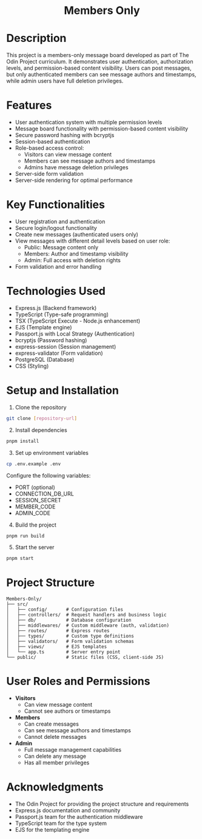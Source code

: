 <h1 align="center">Members Only</h1>

# Description
This project is a members-only message board developed as part of The Odin Project curriculum. It demonstrates user authentication, authorization levels, and permission-based content visibility. Users can post messages, but only authenticated members can see message authors and timestamps, while admin users have full deletion privileges.

# Features
- User authentication system with multiple permission levels
- Message board functionality with permission-based content visibility
- Secure password hashing with bcryptjs
- Session-based authentication
- Role-based access control:
  - Visitors can view message content
  - Members can see message authors and timestamps
  - Admins have message deletion privileges
- Server-side form validation
- Server-side rendering for optimal performance

# Key Functionalities
- User registration and authentication
- Secure login/logout functionality
- Create new messages (authenticated users only)
- View messages with different detail levels based on user role:
  - Public: Message content only
  - Members: Author and timestamp visibility
  - Admin: Full access with deletion rights
- Form validation and error handling

# Technologies Used
- Express.js (Backend framework)
- TypeScript (Type-safe programming)
- TSX (TypeScript Execute - Node.js enhancement)
- EJS (Template engine)
- Passport.js with Local Strategy (Authentication)
- bcryptjs (Password hashing)
- express-session (Session management)
- express-validator (Form validation)
- PostgreSQL (Database)
- CSS (Styling)

# Setup and Installation
1. Clone the repository
```bash
git clone [repository-url]
```

2. Install dependencies
```bash
pnpm install
```

3. Set up environment variables
```bash
cp .env.example .env
```
Configure the following variables:
- PORT (optional)
- CONNECTION_DB_URL
- SESSION_SECRET
- MEMBER_CODE
- ADMIN_CODE

4. Build the project
```bash
pnpm run build
```

5. Start the server
```bash
pnpm start
```

# Project Structure
```
Members-Only/
├── src/
│   ├── config/       # Configuration files
│   ├── controllers/  # Request handlers and business logic
│   ├── db/           # Database configuration 
│   ├── middlewares/  # Custom middleware (auth, validation)
│   ├── routes/       # Express routes
│   ├── types/        # Custom type definitions
│   ├── validators/   # Form validation schemas
│   ├── views/        # EJS templates
│   └── app.ts        # Server entry point
└── public/           # Static files (CSS, client-side JS)
```

# User Roles and Permissions
- **Visitors**
  - Can view message content
  - Cannot see authors or timestamps
- **Members**
  - Can create messages
  - Can see message authors and timestamps
  - Cannot delete messages
- **Admin**
  - Full message management capabilities
  - Can delete any message
  - Has all member privileges

# Acknowledgments
- The Odin Project for providing the project structure and requirements
- Express.js documentation and community
- Passport.js team for the authentication middleware
- TypeScript team for the type system
- EJS for the templating engine